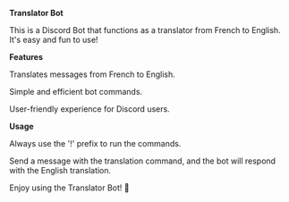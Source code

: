 **Translator Bot**

This is a Discord Bot that functions as a translator from French to English. It's easy and fun to use!


**Features**

Translates messages from French to English.

Simple and efficient bot commands.

User-friendly experience for Discord users.


**Usage**

Always use the '!' prefix to run the commands.

Send a message with the translation command, and the bot will respond with the English translation.

Enjoy using the Translator Bot! 🚀

